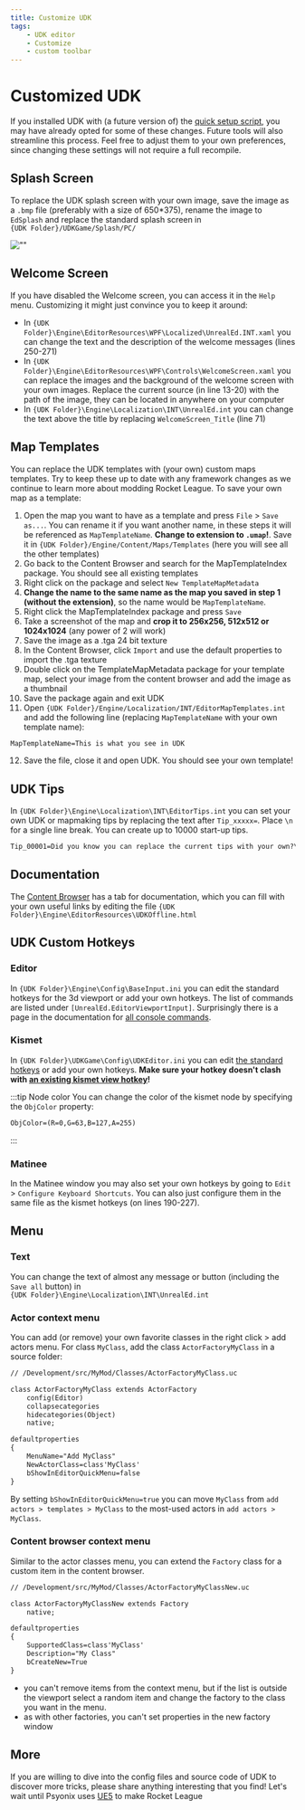 ```yaml
---
title: Customize UDK
tags:
    - UDK editor
    - Customize
    - custom toolbar
---
```

# Customized UDK

If you installed UDK with (a future version of) the [quick setup script](https://github.com/RocketLeagueMapmaking/UDK_RL_Setup), you may have already opted for some of these changes. Future tools will also streamline this process. Feel free to adjust them to your own preferences, since changing these settings will not require a full recompile.

## Splash Screen

To replace the UDK splash screen with your own image, save the image as a `.bmp` file (preferably with a size of 650*375), rename the image to `EdSplash` and replace the standard splash screen in \
`{UDK Folder}/UDKGame/Splash/PC/`

![""](/images/udk/shark_UDK_splash.png "Nominee for best splash screen?")

## Welcome Screen

If you have disabled the Welcome screen, you can access it in the `Help` menu. Customizing it might just convince you to keep it around:

- In `{UDK Folder}\Engine\EditorResources\WPF\Localized\UnrealEd.INT.xaml` you can change the text and the description of the welcome messages (lines 250-271)
- In `{UDK Folder}\Engine\EditorResources\WPF\Controls\WelcomeScreen.xaml` you can replace the images and the background of the welcome screen with your own images. Replace the current source (in line 13-20) with the path of the image, they can be located in anywhere on your computer
- In `{UDK Folder}\Engine\Localization\INT\UnrealEd.int` you can change the text above the title by replacing `WelcomeScreen_Title` (line 71)

## Map Templates

You can replace the UDK templates with (your own) custom maps templates. Try to keep these up to date with any framework changes as we continue to learn more about modding Rocket League. To save your own map as a template:

1. Open the map you want to have as a template and press `File` > `Save as...`. You can rename it if you want another name, in these steps it will be referenced as `MapTemplateName`. **Change to extension to `.umap`!**. Save it in `{UDK Folder}/Engine/Content/Maps/Templates` (here you will see all the other templates)
2. Go back to the Content Browser and search for the MapTemplateIndex package. You should see all existing templates
3. Right click on the package and select `New TemplateMapMetadata`
4. **Change the name to the same name as the map you saved in step 1 (without the extension)**, so the name would be `MapTemplateName`.
5. Right click the MapTemplateIndex package and press `Save`
6. Take a screenshot of the map and **crop it to 256x256, 512x512 or 1024x1024** (any power of 2 will work)
7. Save the image as a .tga 24 bit texture
8. In the Content Browser, click `Import` and use the default properties to import the .tga texture
9. Double click on the TemplateMapMetadata package for your template map, select your image from the content browser and add the image as a thumbnail
10. Save the package again and exit UDK
11. Open `{UDK Folder}/Engine/Localization/INT/EditorMapTemplates.int` and add the following line (replacing `MapTemplateName` with your own template name):

```txt
MapTemplateName=This is what you see in UDK
```

12. Save the file, close it and open UDK. You should see your own template!

<!-- more than 6 templates? -->

## UDK Tips

In `{UDK Folder}\Engine\Localization\INT\EditorTips.int` you can set your own UDK or mapmaking tips by replacing the text after `Tip_xxxxx=`. Place `\n` for a single line break. You can create up to 10000 start-up tips.

```txt
Tip_00001=Did you know you can replace the current tips with your own?\n\nLearn how at https://rocketleaguemapmaking.com/guide/misc/08_custom_udk.html!
```

## Documentation

The [Content Browser](../../essential/content_browser.md#content-browser) has a tab for documentation, which you can fill with your own useful links by editing the file `{UDK Folder}\Engine\EditorResources\UDKOffline.html`

## UDK Custom Hotkeys

### Editor

In `{UDK Folder}\Engine\Config\BaseInput.ini` you can edit the standard hotkeys for the 3d viewport or add your own hotkeys. The list of commands are listed under `[UnrealEd.EditorViewportInput]`. Surprisingly there is a page in the documentation for [all console commands](https://docs.unrealengine.com/udk/Three/EditorConsoleCommands.html#Editor%20Mode%20Commands).

### Kismet

In `{UDK Folder}\UDKGame\Config\UDKEditor.ini` you can edit [the standard hotkeys](https://docs.unrealengine.com/udk/Three/KismetUserGuide.html#Hotkeys) or add your own hotkeys. **Make sure your hotkey doesn't clash with [an existing kismet view hotkey](../kismet/01_kismet.html#the-hottest-hotkeys)!**

:::tip Node color
You can change the color of the kismet node by specifying the `ObjColor` property:

```txt
ObjColor=(R=0,G=63,B=127,A=255)
```

:::

### Matinee

In the Matinee window you may also set your own hotkeys by going to `Edit` > `Configure Keyboard Shortcuts`. You can also just configure them in the same file as the kismet hotkeys (on lines 190-227).

## Menu

### Text

You can change the text of almost any message or button (including the `Save all` button) in  
`{UDK Folder}\Engine\Localization\INT\UnrealEd.int`

### Actor context menu

You can add (or remove) your own favorite classes in the right click > add actors menu. For class `MyClass`, add the class `ActorFactoryMyClass` in a source folder:

```txt
// /Development/src/MyMod/Classes/ActorFactoryMyClass.uc

class ActorFactoryMyClass extends ActorFactory
    config(Editor)
    collapsecategories
    hidecategories(Object)
    native; 

defaultproperties
{ 
    MenuName="Add MyClass"
    NewActorClass=class'MyClass'
    bShowInEditorQuickMenu=false
}
```

By setting `bShowInEditorQuickMenu=true` you can move `MyClass` from `add actors > templates > MyClass` to the most-used actors in `add actors > MyClass`.

### Content browser context menu

Similar to the actor classes menu, you can extend the `Factory` class for a custom item in the content browser.

```txt
// /Development/src/MyMod/Classes/ActorFactoryMyClassNew.uc

class ActorFactoryMyClassNew extends Factory
    native;

defaultproperties
{
    SupportedClass=class'MyClass'
    Description="My Class"
    bCreateNew=True
}
```

- you can't remove items from the context menu, but if the list is outside the viewport select a random item and change the factory to the class you want in the menu.
- as with other factories, you can't set properties in the new factory window

## More

If you are willing to dive into the config files and source code of UDK to discover more tricks, please share anything interesting that you find! Let's wait until Psyonix uses [UE5](../../ue5/) to make Rocket League
